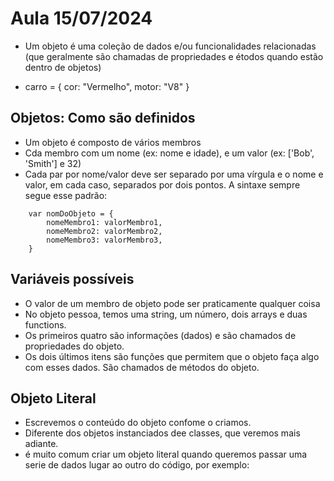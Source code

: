# Aula 15/07/2024

- Um objeto é uma coleção de dados e/ou funcionalidades relacionadas (que geralmente  são chamadas de propriedades e étodos quando estão dentro de objetos)

- carro = {
    cor: "Vermelho", 
    motor: "V8"
}

## Objetos: Como são definidos

- Um objeto é composto de vários membros
- Cda membro com um nome (ex: nome e idade), e um valor (ex: ['Bob', 'Smith'] e 32)
- Cada par por nome/valor deve ser separado por uma vírgula e o nome e valor, em cada caso, separados por dois pontos. A sintaxe sempre segue esse padrão:

```
    var nomDoObjeto = {
        nomeMembro1: valorMembro1,
        nomeMembro2: valorMembro2,
        nomeMembro3: valorMembro3,
    }
```

## Variáveis possíveis

- O valor de um membro de objeto pode ser praticamente qualquer coisa
- No objeto pessoa, temos uma string, um número, dois arrays e duas functions.
- Os primeiros quatro são informações (dados) e são chamados de propriedades do objeto.
- Os dois últimos itens são funções que permitem que o objeto faça algo com esses dados. São chamados de métodos do objeto.

## Objeto Literal

- Escrevemos o conteúdo do objeto confome o criamos.
- Diferente dos objetos instanciados dee classes, que veremos mais adiante.
- é muito comum criar um objeto literal quando queremos passar uma serie de dados lugar ao outro do código, por exemplo:
